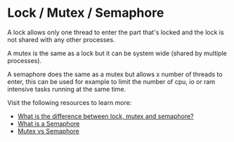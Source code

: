 # Lock / Mutex / Semaphore

A lock allows only one thread to enter the part that's locked and the lock is not shared with any other processes.

A mutex is the same as a lock but it can be system wide (shared by multiple processes).

A semaphore does the same as a mutex but allows x number of threads to enter, this can be used for example to limit the number of cpu, io or ram intensive tasks running at the same time.

Visit the following resources to learn more:

- [What is the difference between lock, mutex and semaphore?](https://stackoverflow.com/questions/2332765/what-is-the-difference-between-lock-mutex-and-semaphore)
- [What is a Semaphore](https://stackoverflow.com/questions/34519/what-is-a-semaphore/40238#40238)
- [Mutex vs Semaphore](https://www.geeksforgeeks.org/mutex-vs-semaphore/)

